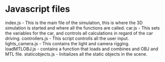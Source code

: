 # Javascript files
 index.js - This is the main file of the simulation, this is where the 3D simulation is started and where all the functions are called.
 car.js - This sets the variables for the car, and controls all calculations in regard of the car driving.
 controllers.js - This script controlls all the user input.
 lights_camera.js - This contains the light and camera rigging.
 loadMTLOBJ.js - contains a function that loads and combines and OBJ and MTL file.
 staticobjects.js - Initializes all the static objects in the scene.
